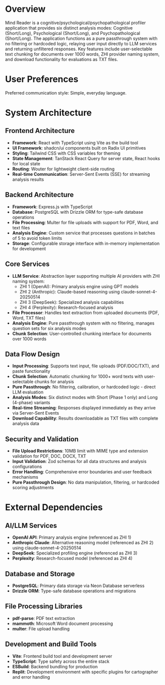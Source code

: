 # Overview

Mind Reader is a cognitive/psychological/psychopathological profiler application that provides six distinct analysis modes: Cognitive (Short/Long), Psychological (Short/Long), and Psychopathological (Short/Long). The application functions as a pure passthrough system with no filtering or hardcoded logic, relaying user input directly to LLM services and returning unfiltered responses. Key features include user-selectable text chunking for documents over 1000 words, ZHI provider naming system, and download functionality for evaluations as TXT files.

# User Preferences

Preferred communication style: Simple, everyday language.

# System Architecture

## Frontend Architecture
- **Framework**: React with TypeScript using Vite as the build tool
- **UI Framework**: shadcn/ui components built on Radix UI primitives
- **Styling**: Tailwind CSS with CSS variables for theming
- **State Management**: TanStack React Query for server state, React hooks for local state
- **Routing**: Wouter for lightweight client-side routing
- **Real-time Communication**: Server-Sent Events (SSE) for streaming analysis results

## Backend Architecture
- **Framework**: Express.js with TypeScript
- **Database**: PostgreSQL with Drizzle ORM for type-safe database operations
- **File Processing**: Multer for file uploads with support for PDF, Word, and text files
- **Analysis Engine**: Custom service that processes questions in batches of 5 to avoid token limits
- **Storage**: Configurable storage interface with in-memory implementation for development

## Core Services
- **LLM Service**: Abstraction layer supporting multiple AI providers with ZHI naming system:
  - ZHI 1 (OpenAI): Primary analysis engine using GPT models
  - ZHI 2 (Anthropic): Claude-based reasoning using claude-sonnet-4-20250514
  - ZHI 3 (DeepSeek): Specialized analysis capabilities
  - ZHI 4 (Perplexity): Research-focused analysis
- **File Processor**: Handles text extraction from uploaded documents (PDF, Word, TXT files)
- **Analysis Engine**: Pure passthrough system with no filtering, manages question sets for six analysis modes
- **Chunk Selection**: User-controlled chunking interface for documents over 1000 words

## Data Flow Design
- **Input Processing**: Supports text input, file uploads (PDF/DOC/TXT), and paste functionality
- **Chunk Selection**: Automatic chunking for 1000+ word texts with user-selectable chunks for analysis
- **Pure Passthrough**: No filtering, calibration, or hardcoded logic - direct LLM evaluation
- **Analysis Modes**: Six distinct modes with Short (Phase 1 only) and Long (4-phase) variants
- **Real-time Streaming**: Responses displayed immediately as they arrive via Server-Sent Events
- **Download Capability**: Results downloadable as TXT files with complete analysis data

## Security and Validation
- **File Upload Restrictions**: 10MB limit with MIME type and extension validation for PDF, DOC, DOCX, TXT
- **Input Validation**: Zod schemas for all data structures and analysis configurations
- **Error Handling**: Comprehensive error boundaries and user feedback mechanisms
- **Pure Passthrough Design**: No data manipulation, filtering, or hardcoded scoring adjustments

# External Dependencies

## AI/LLM Services
- **OpenAI API**: Primary analysis engine (referenced as ZHI 1)
- **Anthropic Claude**: Alternative reasoning model (referenced as ZHI 2) using claude-sonnet-4-20250514
- **DeepSeek**: Specialized profiling engine (referenced as ZHI 3)
- **Perplexity**: Research-focused model (referenced as ZHI 4)

## Database and Storage
- **PostgreSQL**: Primary data storage via Neon Database serverless
- **Drizzle ORM**: Type-safe database operations and migrations

## File Processing Libraries
- **pdf-parse**: PDF text extraction
- **mammoth**: Microsoft Word document processing
- **multer**: File upload handling

## Development and Build Tools
- **Vite**: Frontend build tool and development server
- **TypeScript**: Type safety across the entire stack
- **ESBuild**: Backend bundling for production
- **Replit**: Development environment with specific plugins for cartographer and error handling